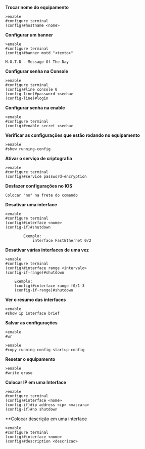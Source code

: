 **Trocar nome do equipamento**
```
>enable
#configure terminal
(config)#hostname <nome>
```

**Configurar um banner**
```
>enable
#configure terminal
(config)#banner motd "<texto>"

M.O.T.D - Message Of The Day
```

**Configurar senha na Console**
```
>enable
#configure terminal
(config)#line console 0
(config-line)#password <senha>
(config-line)#login
```

**Configurar senha na enable**
```
>enable
#configure terminal
(config)#enable secret <senha>
```

**Verificar as configurações que estão rodando no equipamento**
```
>enable
#show running-config
```

**Ativar o serviço de criptografia**
```
>enable
#configure terminal
(config)#service password-encryption
```

**Desfazer configurações no IOS**
```
Colocar "no" na frete do comando
```

**Desativar uma interface**
```
>enable
#configure terminal
(config)#interface <nome>
(config-if)#shutdown

        Exemplo:
            interface FastEthernet 0/2
```

**Desativar várias interfaces de uma vez**
```
>enable
#configure terminal
(config)#interface range <intervalo>
(config-if-range)#shutdown

    Exemplo:
    (config)#interface range f0/1-3
    (config-if-range)#shutdown
```

**Ver o resumo das interfaces**
```
>enable
#show ip interface brief
```

**Salvar as configurações**
```
>enable
#wr

>enable
#copy running-config startup-config
```

**Resetar o equipamento**
```
>enable
#write erase
```

**Colocar IP em uma Interface**
```
>enable
#configure terminal
(config)#interface <nome>
(config-if)#ip address <ip> <mascara>
(config-if)#no shutdown
```

**Colocar descrição em uma interface
```
>enable
#configure terminal
(config)#interface <nome>
(config)#description <descricao>
```
